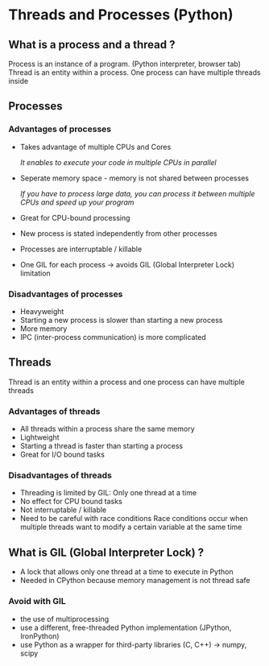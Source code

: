 # Threads and Processes (Python)

## What is a process and a thread ?

Process is an instance of a program. (Python interpreter, browser tab)
Thread is an entity within a process. One process can have multiple threads inside

## Processes

### Advantages of processes

- Takes advantage of multiple CPUs and Cores

  _It enables to execute your code in multiple CPUs in parallel_

- Seperate memory space - memory is not shared between processes

  _If you have to process large data, you can process it between multiple CPUs and speed up your program_

- Great for CPU-bound processing
- New process is stated independently from other processes
- Processes are interruptable / killable
- One GIL for each process -> avoids GIL (Global Interpreter Lock) limitation

### Disadvantages of processes

- Heavyweight
- Starting a new process is slower than starting a new process
- More memory
- IPC (inter-process communication) is more complicated

## Threads

Thread is an entity within a process and one process can have multiple threads

### Advantages of threads

- All threads within a process share the same memory
- Lightweight
- Starting a thread is faster than starting a process
- Great for I/O bound tasks

### Disadvantages of threads

- Threading is limited by GIL: Only one thread at a time
- No effect for CPU bound tasks
- Not interruptable / killable
- Need to be careful with race conditions
  Race conditions occur when multiple threads want to modify a certain variable at the same time

## What is GIL (Global Interpreter Lock) ?

- A lock that allows only one thread at a time to execute in Python
- Needed in CPython because memory management is not thread safe

### Avoid with GIL

- the use of multiprocessing
- use a different, free-threaded Python implementation (JPython, IronPython)
- use Python as a wrapper for third-party libraries (C, C++) -> numpy, scipy
